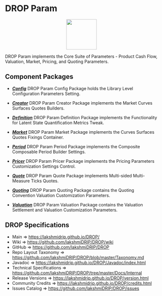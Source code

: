 # DROP Param

<p align="center"><img src="https://github.com/lakshmiDRIP/DROP/blob/master/DRIP_Logo.gif?raw=true" width="100"></p>

DROP Param implements the Core Suite of Parameters - Product Cash Flow, Valuation, Market, Pricing, and
	Quoting Parameters.


## Component Packages

 * [***Config***](https://github.com/lakshmiDRIP/DROP/tree/master/src/main/java/org/drip/param/config)
 DROP Param Config Package holds the Library Level Configuration Parameters Setting.

 * [***Creator***](https://github.com/lakshmiDRIP/DROP/tree/master/src/main/java/org/drip/param/creator)
 DROP Param Creator Package implements the Market Curves Surfaces Quotes Builders.

 * [***Definition***](https://github.com/lakshmiDRIP/DROP/tree/master/src/main/java/org/drip/param/definition)
 DROP Param Definition Package implements the Functionality for Latent State Quantification Metrics Tweak.

 * [***Market***](https://github.com/lakshmiDRIP/DROP/tree/master/src/main/java/org/drip/param/market)
 DROP Param Market Package implements the Curves Surfaces Quotes Fixings Container.

 * [***Period***](https://github.com/lakshmiDRIP/DROP/tree/master/src/main/java/org/drip/param/period)
 DROP Param Period Package implements the Composite Composable Period Builder Settings.

 * [***Pricer***](https://github.com/lakshmiDRIP/DROP/tree/master/src/main/java/org/drip/param/pricer)
 DROP Param Pricer Package implements the Pricing Parameters Customization Settings Control.

 * [***Quote***](https://github.com/lakshmiDRIP/DROP/tree/master/src/main/java/org/drip/param/quote)
 DROP Param Quote Package implements Multi-sided Multi-Measure Ticks Quotes.

 * [***Quoting***](https://github.com/lakshmiDRIP/DROP/tree/master/src/main/java/org/drip/param/quoting)
 DROP Param Quoting Package contains the Quoting Convention Valuation Customization Parameters.

 * [***Valuation***](https://github.com/lakshmiDRIP/DROP/tree/master/src/main/java/org/drip/param/valuation)
 DROP Param Valuation Package contains the Valuation Settlement and Valuation Customization Parameters.


## DROP Specifications

 * Main                     => https://lakshmidrip.github.io/DROP/
 * Wiki                     => https://github.com/lakshmiDRIP/DROP/wiki
 * GitHub                   => https://github.com/lakshmiDRIP/DROP
 * Repo Layout Taxonomy     => https://github.com/lakshmiDRIP/DROP/blob/master/Taxonomy.md
 * Javadoc                  => https://lakshmidrip.github.io/DROP/Javadoc/index.html
 * Technical Specifications => https://github.com/lakshmiDRIP/DROP/tree/master/Docs/Internal
 * Release Versions         => https://lakshmidrip.github.io/DROP/version.html
 * Community Credits        => https://lakshmidrip.github.io/DROP/credits.html
 * Issues Catalog           => https://github.com/lakshmiDRIP/DROP/issues
